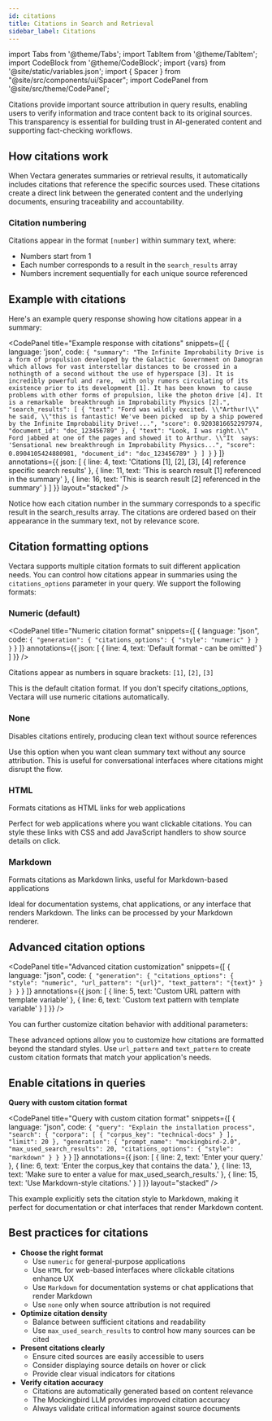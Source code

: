```yaml
---
id: citations
title: Citations in Search and Retrieval
sidebar_label: Citations
---
```


import Tabs from '@theme/Tabs';
import TabItem from '@theme/TabItem';
import CodeBlock from '@theme/CodeBlock';
import {vars} from '@site/static/variables.json';
import { Spacer } from "@site/src/components/ui/Spacer";
import CodePanel from '@site/src/theme/CodePanel';

Citations provide important source attribution in query results, enabling 
users to verify information and trace content back to its original sources. 
This transparency is essential for building trust in AI-generated content and 
supporting fact-checking workflows.

## How citations work

When Vectara generates summaries or retrieval results, it automatically 
includes citations that reference the specific sources used. These citations 
create a direct link between the generated content and the underlying 
documents, ensuring traceability and accountability.

### Citation numbering

Citations appear in the format `[number]` within summary text, where:
- Numbers start from 1
- Each number corresponds to a result in the `search_results` array
- Numbers increment sequentially for each unique source referenced

## Example with citations

Here's an example query response showing how citations appear in a summary:

<CodePanel
  title="Example response with citations"
  snippets={[
    {
      language: 'json',
      code: `{
   "summary": "The Infinite Improbability Drive is a form of propulsion developed by the Galactic 
     Government on Damogran which allows for vast interstellar distances to be crossed in a 
     nothingth of a second without the use of hyperspace [3]. It is incredibly powerful and rare, 
     with only rumors circulating of its existence prior to its development [1]. It has been known 
     to cause problems with other forms of propulsion, like the photon drive [4]. It is a remarkable 
     breakthrough in Improbability Physics [2].",
   "search_results": [
     {
       "text": "Ford was wildly excited. \\"Arthur!\\" he said, \\"this is fantastic! We've been picked 
         up by a ship powered by the Infinite Improbability Drive!...",
       "score": 0.9203816652297974,
       "document_id": "doc_123456789"
     },
     {
       "text": "Look, I was right.\\" Ford jabbed at one of the pages and showed it to Arthur. \\"It 
         says: 'Sensational new breakthrough in Improbability Physics...",
       "score": 0.8904105424880981,
       "document_id": "doc_123456789"
     }
   ]
}`
    }
  ]}
  annotations={{
    json: [
      { line: 4, text: 'Citations [1], [2], [3], [4] reference specific search results' },
      { line: 11, text: 'This is search result [1] referenced in the summary' },
      { line: 16, text: 'This is search result [2] referenced in the summary' }
    ]
  }}
  layout="stacked"
/>

Notice how each citation number in the summary corresponds to a specific result 
in the search_results array. The citations are ordered based on their 
appearance in the summary text, not by relevance score.

## Citation formatting options

Vectara supports multiple citation formats to suit different application 
needs. You can control how citations appear in summaries using the 
`citations_options` parameter in your query. We support the following formats:

### Numeric (default)


<CodePanel 
  title="Numeric citation format"
  snippets={[
    {
      language: "json", 
      code: `{
   "generation": {
     "citations_options": {
       "style": "numeric"
     }
   }
}`
    }
  ]}
  annotations={{
    json: [
      { line: 4, text: 'Default format - can be omitted' }
    ]
  }}
/>

Citations appear as numbers in square brackets: `[1]`, `[2]`, `[3]`

This is the default citation format. If you don't specify citations_options, Vectara will use numeric citations automatically.

<Spacer size="l" />
<Spacer size="l" />
<Spacer size="l" />


### None
Disables citations entirely, producing clean text without source references

Use this option when you want clean summary text without any source attribution. This is useful for conversational interfaces where citations might disrupt the flow.

### HTML
Formats citations as HTML links for web applications


Perfect for web applications where you want clickable citations. You can style these links with CSS and add JavaScript handlers to show source details on click.

### Markdown
Formats citations as Markdown links, useful for Markdown-based applications

Ideal for documentation systems, chat applications, or any interface that renders Markdown. The links can be processed by your Markdown renderer.

## Advanced citation options

<CodePanel 
  title="Advanced citation customization"
  snippets={[
    {
      language: "json", 
      code: `{
   "generation": {
     "citations_options": {
       "style": "numeric",
       "url_pattern": "{url}",
       "text_pattern": "{text}"
     }
   }
}`
    }
  ]}
  annotations={{
    json: [
      { line: 5, text: 'Custom URL pattern with template variable' },
      { line: 6, text: 'Custom text pattern with template variable' }
    ]
  }}
/>

You can further customize citation behavior with additional parameters:

These advanced options allow you to customize how citations are formatted 
beyond the standard styles. Use `url_pattern` and `text_pattern` to create 
custom citation formats that match your application's needs.

<Spacer size="l" />
<Spacer size="l" />
<Spacer size="l" />

## Enable citations in queries

**Query with custom citation format**

<CodePanel 
  title="Query with custom citation format"
  snippets={[
    {
      language: "json",
      code: `{
   "query": "Explain the installation process",
   "search": {
     "corpora": [
       {
         "corpus_key": "technical-docs"
       }
     ],
     "limit": 20
   },
   "generation": {
     "prompt_name": "mockingbird-2.0",
     "max_used_search_results": 20,
     "citations_options": {
       "style": "markdown"
     }
   }
}`
    }
  ]}
  annotations={{
    json: [
      { line: 2, text: 'Enter your query.' },
      { line: 6, text: 'Enter the corpus_key that contains the data.' },
      { line: 13, text: 'Make sure to enter a value for max_used_search_results.' },
      { line: 15, text: 'Use Markdown-style citations.' }
    ]
  }}
  layout="stacked"
/>

This example explicitly sets the citation style to Markdown, making it perfect for documentation or chat interfaces that render Markdown content.

## Best practices for citations

* **Choose the right format**
  - Use `numeric` for general-purpose applications
  - Use `HTML` for web-based interfaces where clickable citations enhance UX
  - Use `Markdown` for documentation systems or chat applications that render Markdown
  - Use `none` only when source attribution is not required
* **Optimize citation density**
  - Balance between sufficient citations and readability
  - Use `max_used_search_results` to control how many sources can be cited
* **Present citations clearly**
  - Ensure cited sources are easily accessible to users
  - Consider displaying source details on hover or click
  - Provide clear visual indicators for citations
* **Verify citation accuracy**
  - Citations are automatically generated based on content relevance
  - The Mockingbird LLM provides improved citation accuracy
  - Always validate critical information against source documents
